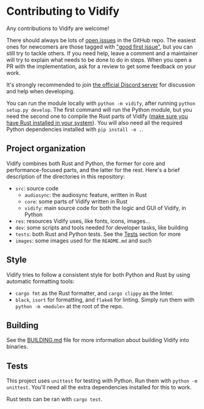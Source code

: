 # Contributing to Vidify
Any contributions to Vidify are welcome!

There should always be lots of [open issues](https://github.com/vidify/vidify/issues) in the GitHub repo. The easiest ones for newcomers are those tagged with ["good first issue"](https://github.com/vidify/vidify/labels/good%20first%20issue), but you can still try to tackle others. If you need help, leave a comment and a maintainer will try to explain what needs to be done to do in steps. When you open a PR with the implementation, ask for a review to get some feedback on your work.

It's strongly recommended to join [the official Discord server](https://discord.gg/yfJSyPv) for discussion and help when developing.

You can run the module locally with `python -m vidify`, after running `python setup.py develop`. The first command will run the Python module, but you need the second one to compile the Rust parts of Vidify ([make sure you have Rust installed in your system](https://www.rust-lang.org/tools/install)). You will also need all the required Python dependencies installed with `pip install -e .`.

## Project organization
Vidify combines both Rust and Python, the former for core and performance-focused parts, and the latter for the rest. Here's a brief description of the directories in this repository:

- `src`: source code
    + `audiosync`: the audiosync feature, written in Rust
    + `core`: some parts of Vidify written in Rust
    + `vidify`: main source code for both the logic and GUI of Vidify, in Python
- `res`: resources Vidify uses, like fonts, icons, images...
- `dev`: some scripts and tools needed for developer tasks, like building
- `tests`: both Rust and Python tests. See the [Tests](#tests) section for more
- `images`: some images used for the `README.md` and such

## Style
Vidify tries to follow a consistent style for both Python and Rust by using automatic formatting tools:
* `cargo fmt` as the Rust formatter, and `cargo clippy` as the linter.
* `black`, `isort` for formatting, and `flake8` for linting. Simply run them with `python -m <module>` at the root of the repo.

## Building
See the [BUILDING.md](./BUILDING.md) file for more information about building Vidify into binaries.

## Tests
This project uses `unittest` for testing with Python. Run them with `python -m unittest`. You'll need all the extra dependencies installed for this to work.

Rust tests can be ran with `cargo test`.
